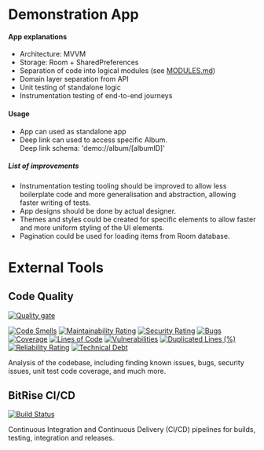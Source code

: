 # Demonstration App
#### App explanations
- Architecture: MVVM
- Storage: Room + SharedPreferences
- Separation of code into logical modules (see [MODULES.md](MODULES.md))
- Domain layer separation from API
- Unit testing of standalone logic
- Instrumentation testing of end-to-end journeys

#### Usage
- App can used as standalone app
- Deep link can used to access specific Album.<br>
Deep link schema: 'demo://album/[albumID]'

##### List of improvements
- Instrumentation testing tooling should be improved to allow less boilerplate code and more generalisation and abstraction, allowing faster writing of tests.
- App designs should be done by actual designer.
- Themes and styles could be created for specific elements to allow faster and more uniform styling of the UI elements.
- Pagination could be used for loading items from Room database.


# External Tools
## Code Quality
[![Quality gate](https://sonarcloud.io/api/project_badges/quality_gate?project=Mithrandir21_mobile-multiplatform)](https://sonarcloud.io/summary/new_code?id=Mithrandir21_mobile-multiplatform)


[![Code Smells](https://sonarcloud.io/api/project_badges/measure?project=Mithrandir21_mobile-multiplatform&metric=code_smells)](https://sonarcloud.io/summary/new_code?id=Mithrandir21_mobile-multiplatform)
[![Maintainability Rating](https://sonarcloud.io/api/project_badges/measure?project=Mithrandir21_mobile-multiplatform&metric=sqale_rating)](https://sonarcloud.io/summary/new_code?id=Mithrandir21_mobile-multiplatform)
[![Security Rating](https://sonarcloud.io/api/project_badges/measure?project=Mithrandir21_mobile-multiplatform&metric=security_rating)](https://sonarcloud.io/summary/new_code?id=Mithrandir21_mobile-multiplatform)
[![Bugs](https://sonarcloud.io/api/project_badges/measure?project=Mithrandir21_mobile-multiplatform&metric=bugs)](https://sonarcloud.io/summary/new_code?id=Mithrandir21_mobile-multiplatform)
[![Coverage](https://sonarcloud.io/api/project_badges/measure?project=Mithrandir21_mobile-multiplatform&metric=coverage)](https://sonarcloud.io/summary/new_code?id=Mithrandir21_mobile-multiplatform)
[![Lines of Code](https://sonarcloud.io/api/project_badges/measure?project=Mithrandir21_mobile-multiplatform&metric=ncloc)](https://sonarcloud.io/summary/new_code?id=Mithrandir21_mobile-multiplatform)
[![Vulnerabilities](https://sonarcloud.io/api/project_badges/measure?project=Mithrandir21_mobile-multiplatform&metric=vulnerabilities)](https://sonarcloud.io/summary/new_code?id=Mithrandir21_mobile-multiplatform)
[![Duplicated Lines (%)](https://sonarcloud.io/api/project_badges/measure?project=Mithrandir21_mobile-multiplatform&metric=duplicated_lines_density)](https://sonarcloud.io/summary/new_code?id=Mithrandir21_mobile-multiplatform)
[![Reliability Rating](https://sonarcloud.io/api/project_badges/measure?project=Mithrandir21_mobile-multiplatform&metric=reliability_rating)](https://sonarcloud.io/summary/new_code?id=Mithrandir21_mobile-multiplatform)
[![Technical Debt](https://sonarcloud.io/api/project_badges/measure?project=Mithrandir21_mobile-multiplatform&metric=sqale_index)](https://sonarcloud.io/summary/new_code?id=Mithrandir21_mobile-multiplatform)

Analysis of the codebase, including finding known issues, bugs, security issues, unit test code coverage, and much more.


## BitRise CI/CD
[![Build Status](https://app.bitrise.io/app/f700d6d913604895/status.svg?token=aPoJf3BJ4OCF-PeAzQQc0Q&branch=main)](https://app.bitrise.io/app/f700d6d913604895)

Continuous Integration and Continuous Delivery (CI/CD) pipelines for builds, testing, integration and releases. 
